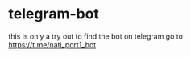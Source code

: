 # telegram-bot
this is only a try out to find the bot on telegram go to https://t.me/nati_port1_bot
